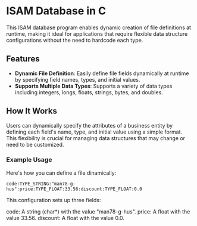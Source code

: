 # ISAM Database in C

This ISAM database program enables dynamic creation of file definitions at runtime, making it ideal for applications that require flexible data structure configurations without the need to hardcode each type.

## Features

- **Dynamic File Definition**: Easily define file fields dynamically at runtime by specifying field names, types, and initial values.
- **Supports Multiple Data Types**: Supports a variety of data types including integers, longs, floats, strings, bytes, and doubles.

## How It Works

Users can dynamically specify the attributes of a business entity by defining each field's name, type, and initial value using a simple format. This flexibility is crucial for managing data structures that may change or need to be customized.

### Example Usage

Here's how you can define a file dinamically:

```plaintext
code:TYPE_STRING:"man78-g-hus":price:TYPE_FLOAT:33.56:discount:TYPE_FLOAT:0.0

```

This configuration sets up three fields:

code: A string (char*) with the value "man78-g-hus".
price: A float with the value 33.56.
discount: A float with the value 0.0.
